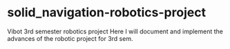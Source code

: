 # solid_navigation-robotics-project
Vibot 3rd semester robotics project 
Here I will document and implement the advances of the robotic project for
3rd sem.
